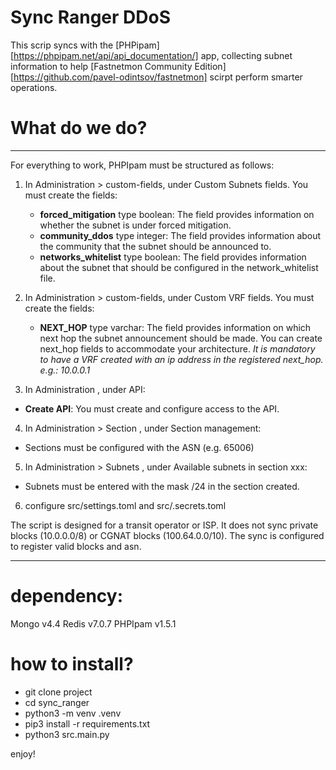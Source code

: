 # Sync Ranger DDoS

This scrip syncs with the [PHPipam][https://phpipam.net/api/api_documentation/] app, collecting subnet information to help [Fastnetmon Community Edition][https://github.com/pavel-odintsov/fastnetmon] scirpt perform smarter operations.



# What do we do?
-------------------------------------------------------------------------------------------------------------------------------------------------------------------------
For everything to work, PHPIpam must be structured as follows:

1. In Administration > custom-fields, under Custom Subnets fields. You must create the fields:
   - __forced_mitigation__  type boolean: The field provides information on whether the subnet is under forced mitigation.
   - __community_ddos__  type integer: The field provides information about the community that the subnet should be announced to.
   - __networks_whitelist__  type boolean: The field provides information about the subnet that should be configured in the network_whitelist file.

2. In Administration > custom-fields, under Custom VRF fields. You must create the fields:
   - __NEXT_HOP__  type varchar: The field provides information on which next hop the subnet announcement should be made.  You can create next_hop fields to accommodate your architecture.
   _It is mandatory to have a VRF created with an ip address in the registered next_hop. e.g.: 10.0.0.1_

3.  In Administration , under API:
   - __Create API__: You must create and configure access to the API.

4.  In Administration > Section , under Section management:
   - Sections must be configured with the ASN (e.g. 65006)

5.  In Administration > Subnets , under Available subnets in section xxx:
   - Subnets must be entered with the mask /24 in the section created.

6. configure src/settings.toml and src/.secrets.toml

The script is designed for a transit operator or ISP.  It does not sync private blocks (10.0.0.0/8) or CGNAT blocks (100.64.0.0/10).
The sync is configured to register valid blocks and asn.

-------------------------------------------------------------------------------------------------------------------------------------------------------------------------

# dependency:

Mongo v4.4
Redis v7.0.7
PHPIpam v1.5.1

# how to install?

- git clone project
- cd sync_ranger
- python3 -m venv .venv
- pip3 install -r requirements.txt
- python3 src.main.py



enjoy!